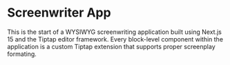 # Screenwriter App

This is the start of a WYSIWYG screenwriting application built using Next.js 15 and the Tiptap editor framework. Every block-level component within the application is a custom Tiptap extension that supports proper screenplay formating. 

